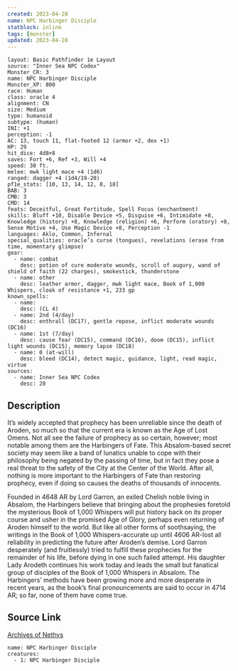 ```yaml
---
created: 2023-04-28
name: NPC Harbinger Disciple
statblock: inline
tags: [monster]
updated: 2023-04-28
---
```

```statblock
layout: Basic Pathfinder 1e Layout
source: "Inner Sea NPC Codex"
Monster_CR: 3
name: NPC Harbinger Disciple
Monster_XP: 800
race: Human
class: oracle 4
alignment: CN
size: Medium
type: humanoid
subtype: (human)
INI: +1
perception: -1
AC: 13, touch 11, flat-footed 12 (armor +2, dex +1)
HP: 29
hit_dice: 4d8+8
saves: Fort +6, Ref +3, Will +4
speed: 30 ft.
melee: mwk light mace +4 (1d6)
ranged: dagger +4 (1d4/19-20)
pf1e_stats: [10, 13, 14, 12, 8, 18]
BAB: 3
CMB: 3
CMD: 14
feats: Deceitful, Great Fortitude, Spell Focus (enchantment)
skills: Bluff +10, Disable Device +5, Disguise +6, Intimidate +8, Knowledge (history) +8, Knowledge (religion) +6, Perform (oratory) +8, Sense Motive +4, Use Magic Device +8, Perception -1
languages: Aklo, Common, Infernal
special_qualities: oracle’s curse (tongues), revelations (erase from time, momentary glimpse)
gear:
  - name: combat
    desc: potion of cure moderate wounds, scroll of augury, wand of shield of faith (22 charges), smokestick, thunderstone
  - name: other
    desc: leather armor, dagger, mwk light mace, Book of 1,000 Whispers, cloak of resistance +1, 233 gp
known_spells:
  - name:
    desc: (CL 4)
  - name: 2nd (4/day)
    desc: enthrall (DC17), gentle repose, inflict moderate wounds (DC16)
  - name: 1st (7/day)
    desc: cause fear (DC15), command (DC16), doom (DC15), inflict light wounds (DC15), memory lapse (DC18)
  - name: 0 (at-will)
    desc: bleed (DC14), detect magic, guidance, light, read magic, virtue
sources:
  - name: Inner Sea NPC Codex
    desc: 28
```
## Description
It’s widely accepted that prophecy has been unreliable since the death of Aroden, so much so that the current era is known as the Age of Lost Omens. Not all see the failure of prophecy as so certain, however; most notable among them are the Harbingers of Fate. This Absalom-based secret society may seem like a band of lunatics unable to cope with their philosophy being negated by the passing of time, but in fact they pose a real threat to the safety of the City at the Center of the World. After all, nothing is more important to the Harbingers of Fate than restoring prophecy, even if doing so causes the deaths of thousands of innocents.

Founded in 4648 AR by Lord Garron, an exiled Chelish noble living in Absalom, the Harbingers believe that bringing about the prophesies foretold the mysterious Book of 1,000 Whispers will put history back on its proper course and usher in the promised Age of Glory, perhaps even returning of Aroden himself to the world. But like all other forms of soothsaying, the writings in the Book of 1,000 Whispers-accurate up until 4606 AR-lost all reliability in predicting the future after Aroden’s demise. Lord Garron desperately (and fruitlessly) tried to fulfill these prophecies for the remainder of his life, before dying in one such failed attempt. His daughter Lady Arodeth continues his work today and leads the small but fanatical group of disciples of the Book of 1,000 Whispers in Absalom. The Harbingers’ methods have been growing more and more desperate in recent years, as the book’s final pronouncements are said to occur in 4714 AR; so far, none of them have come true.
## Source Link
[Archives of Nethys](https://aonprd.com/NPCDisplay.aspx?ItemName=Harbinger%20Disciple)
```encounter-table
name: NPC Harbinger Disciple
creatures:
  - 1: NPC Harbinger Disciple
```
